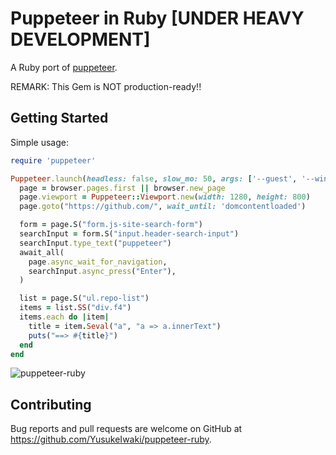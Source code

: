# Puppeteer in Ruby [UNDER HEAVY DEVELOPMENT]

A Ruby port of [puppeteer](https://pptr.dev/).

REMARK: This Gem is NOT production-ready!!

## Getting Started

Simple usage:

```ruby
require 'puppeteer'

Puppeteer.launch(headless: false, slow_mo: 50, args: ['--guest', '--window-size=1280,800']) do |browser|
  page = browser.pages.first || browser.new_page
  page.viewport = Puppeteer::Viewport.new(width: 1280, height: 800)
  page.goto("https://github.com/", wait_until: 'domcontentloaded')

  form = page.S("form.js-site-search-form")
  searchInput = form.S("input.header-search-input")
  searchInput.type_text("puppeteer")
  await_all(
    page.async_wait_for_navigation,
    searchInput.async_press("Enter"),
  )

  list = page.S("ul.repo-list")
  items = list.SS("div.f4")
  items.each do |item|
    title = item.Seval("a", "a => a.innerText")
    puts("==> #{title}")
  end
end
```

![puppeteer-ruby](https://user-images.githubusercontent.com/11763113/78505735-6e7f3000-77b0-11ea-9c82-9016828dd2a9.gif)


## Contributing

Bug reports and pull requests are welcome on GitHub at https://github.com/YusukeIwaki/puppeteer-ruby.
